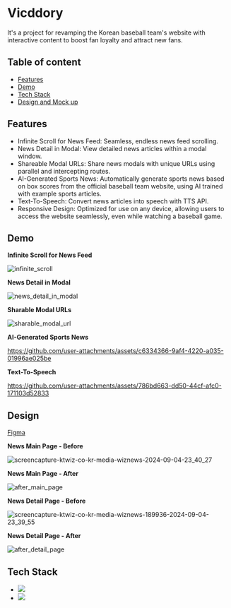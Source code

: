 ﻿# Vicddory

It's a project for revamping the Korean baseball team's website with interactive content to boost fan loyalty and attract new fans.

## Table of content

- [Features](#features)
- [Demo](#demo)
- [Tech Stack](#tech-stack)
- [Design and Mock up](#design-and-mockup)

## Features

- Infinite Scroll for News Feed: Seamless, endless news feed scrolling.
- News Detail in Modal: View detailed news articles within a modal window.
- Shareable Modal URLs: Share news modals with unique URLs using parallel and intercepting routes.
- AI-Generated Sports News: Automatically generate sports news based on box scores from the official baseball team website, using AI trained with example sports articles.
- Text-To-Speech: Convert news articles into speech with TTS API.
- Responsive Design: Optimized for use on any device, allowing users to access the website seamlessly, even while watching a baseball game.

## Demo

**Infinite Scroll for News Feed**

![infinite_scroll](https://github.com/user-attachments/assets/142ab8df-474c-448e-a8a1-efdad4f372ef)

**News Detail in Modal**

![news_detail_in_modal](https://github.com/user-attachments/assets/45e26b0a-1d4e-40e6-ba95-6de31fac1231)

**Sharable Modal URLs**

![sharable_modal_url](https://github.com/user-attachments/assets/9d56ddc3-98ef-48ae-a16c-79e74414b58e)

**AI-Generated Sports News**

https://github.com/user-attachments/assets/c6334366-9af4-4220-a035-01996ae025be

**Text-To-Speech**

https://github.com/user-attachments/assets/786bd663-dd50-44cf-afc0-171103d52833

## Design

<a href="https://www.figma.com/design/UUnPHkfAVpIgH8or9UKyey/wiznews?node-id=0-1&t=GHg3ffWt66BNvrKd-1">Figma</a>

**News Main Page - Before**

![screencapture-ktwiz-co-kr-media-wiznews-2024-09-04-23_40_27](https://github.com/user-attachments/assets/1b7e66c8-f6ba-4d74-811b-2277da945c26)

**News Main Page - After**

![after_main_page](https://github.com/user-attachments/assets/48dda073-5e96-4020-844a-560305ecbcbf)

**News Detail Page - Before**

![screencapture-ktwiz-co-kr-media-wiznews-189936-2024-09-04-23_39_55](https://github.com/user-attachments/assets/9b6c35ad-55af-4648-81c4-c1d4802ad61b)

**News Detail Page - After**

![after_detail_page](https://github.com/user-attachments/assets/9ba7cd38-93c9-4e35-abfd-368b6d9d5bb7)

## Tech Stack

- <img src="https://img.shields.io/badge/Next.js-%230E0E0E?style=plastic&logo=Next.js">
- <img src="https://img.shields.io/badge/tailwind-%230E0E0E?style=plastic&logo=tailwindcss">
